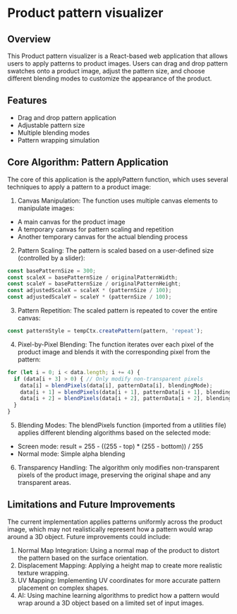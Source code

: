 # Product pattern visualizer

## Overview

This Product pattern visualizer is a React-based web application that allows users to apply patterns to product images.
Users can drag and drop pattern swatches onto a product image, adjust the pattern size, and choose different blending modes to customize the appearance of the product.

## Features

-   Drag and drop pattern application
-   Adjustable pattern size
-   Multiple blending modes
-   Pattern wrapping simulation

## Core Algorithm: Pattern Application

The core of this application is the applyPattern function, which uses several techniques to apply a pattern to a product image:

1. Canvas Manipulation: The function uses multiple canvas elements to manipulate images:

-   A main canvas for the product image
-   A temporary canvas for pattern scaling and repetition
-   Another temporary canvas for the actual blending process

2. Pattern Scaling: The pattern is scaled based on a user-defined size (controlled by a slider):
```ts
const basePatternSize = 300;
const scaleX = basePatternSize / originalPatternWidth;
const scaleY = basePatternSize / originalPatternHeight;
const adjustedScaleX = scaleX * (patternSize / 100);
const adjustedScaleY = scaleY * (patternSize / 100);
```

3. Pattern Repetition: The scaled pattern is repeated to cover the entire canvas:
```ts
const patternStyle = tempCtx.createPattern(pattern, 'repeat');
```

4. Pixel-by-Pixel Blending: The function iterates over each pixel of the product image and blends it with the corresponding pixel from the pattern:
```ts
for (let i = 0; i < data.length; i += 4) {
  if (data[i + 3] > 0) { // Only modify non-transparent pixels
    data[i] = blendPixels(data[i], patternData[i], blendingMode);
    data[i + 1] = blendPixels(data[i + 1], patternData[i + 1], blendingMode);
    data[i + 2] = blendPixels(data[i + 2], patternData[i + 2], blendingMode);
  }
}
```

5. Blending Modes: The blendPixels function (imported from a utilities file) applies different blending algorithms based on the selected mode:

- Screen mode: result = 255 - ((255 - top) * (255 - bottom)) / 255
- Normal mode: Simple alpha blending

6. Transparency Handling: The algorithm only modifies non-transparent pixels of the product image, preserving the original shape and any transparent areas.


## Limitations and Future Improvements
The current implementation applies patterns uniformly across the product image, which may not realistically represent how a pattern would wrap around a 3D object. Future improvements could include:

1. Normal Map Integration: Using a normal map of the product to distort the pattern based on the surface orientation.
2. Displacement Mapping: Applying a height map to create more realistic texture wrapping.
3. UV Mapping: Implementing UV coordinates for more accurate pattern placement on complex shapes.
4. AI: Using machine learning algorithms to predict how a pattern would wrap around a 3D object based on a limited set of input images.

